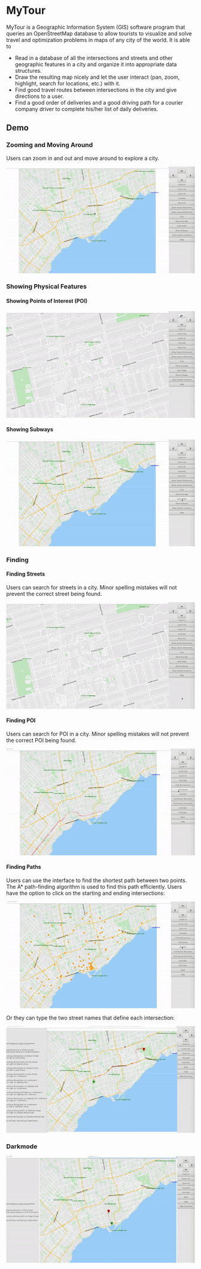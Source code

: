 # MyTour
MyTour is a Geographic Information System (GIS) software program that queries an OpenStreetMap database to allow tourists to visualize and solve travel and optimization problems in maps of any city of the world. It is able to

- Read in a database of all the intersections and streets and other geographic features in a city and organize it into appropriate data structures.
- Draw the resulting map nicely and let the user interact (pan, zoom, highlight, search for locations, etc.) with it.
- Find good travel routes between intersections in the city and give directions to a user.
- Find a good order of deliveries and a good driving path for a courier company driver to complete
his/her list of daily deliveries.

## Demo
### Zooming and Moving Around
Users can zoom in and out and move around to explore a city.

![MyTour Demo](demo/zoom_move.gif)

### Showing Physical Features
#### Showing Points of Interest (POI)

![MyTour Demo](demo/show_poi.gif)

#### Showing Subways

![MyTour Demo](demo/subway.gif)

### Finding
#### Finding Streets
Users can search for streets in a city. Minor spelling mistakes will not prevent the correct street being found.

![MyTour Demo](demo/find_street.gif)

#### Finding POI
Users can search for POI in a city. Minor spelling mistakes will not prevent the correct POI being found.

![MyTour Demo](demo/find_poi.gif)

#### Finding Paths
Users can use the interface to find the shortest path between two points. The A* path-finding algorithm is used to find this path efficiently. Users have the option to click on the starting and ending intersections:

![MyTour Demo](demo/find_path_click.gif)

Or they can type the two street names that define each intersection:

![MyTour Demo](demo/find_path_type.gif)

### Darkmode

![MyTour Demo](demo/darkmode.gif)





